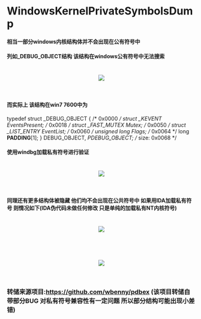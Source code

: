 # WindowsKernelPrivateSymbolsDump

#### 相当一部分windows内核结构体并不会出现在公有符号中

#### 列如_DEBUG_OBJECT结构 该结构在windows公有符号中无法搜索

<h1 align="center">
	<img src="1.jpg" >
	<br>
	<br>
</h1>

#### 而实际上 该结构在win7 7600中为

typedef struct _DEBUG_OBJECT
{
	/* 0x0000 */ struct _KEVENT EventsPresent;
	/* 0x0018 */ struct _FAST_MUTEX Mutex;
	/* 0x0050 */ struct _LIST_ENTRY EventList;
	/* 0x0060 */ unsigned long Flags;
	/* 0x0064 */ long __PADDING__[1];
} DEBUG_OBJECT, *PDEBUG_OBJECT; /* size: 0x0068 */

#### 使用windbg加载私有符号进行验证

<h1 align="center">
	<img src="1.jpg" >
	<br>
	<br>
</h1>

#### 同理还有更多结构体被隐藏 他们均不会出现在公共符号中 如果用IDA加载私有符号 则情况如下(IDA伪代码未做任何修改 只是单纯的加载私有NT内核符号)

<h1 align="center">
	<img src="3.jpg" >
	<br>
	<br>
</h1>

<h1 align="center">
	<img src="4.jpg" >
	<br>
	<br>
</h1>

### 转储来源项目:https://github.com/wbenny/pdbex (该项目转储自带部分BUG 对私有符号兼容性有一定问题 所以部分结构可能出现小差错)